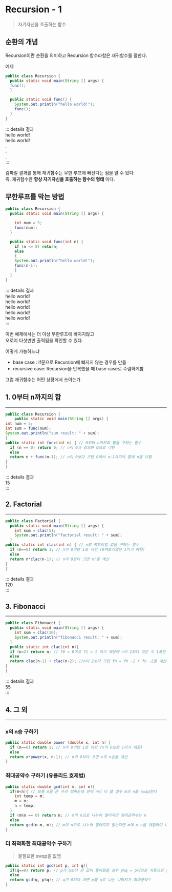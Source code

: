 Recursion - 1 <Badge text="song" />
===================================

> 자기자신을 호출하는 함수

순환의 개념
-----------

Recursion이란 순환을 의미하고 Recursion 함수라함은 재귀함수를 말한다.

예제

```Java
public class Recursion {
  public static void main(String [] args) {
  func();
  }

  public static void func() {
    System.out.println("hello world!");
    func();
  }
}
```

::: details 결과  
hello world!  
hello world!  
.  
.  
.  
:::

컴파일 결과를 통해 재귀함수는 무한 루프에 빠진다는 점을 알 수 있다.  
즉, 재귀함수란 **항상 자기자신을 호출하는 함수의 형태** 이다.<br>

무한루프를 막는 방법
--------------------

```Java
public class Recursion {
  public static void main(String [] args) {

    int num = 5;
    func(num);
  }

  public static void func(int n) {
    if (n <= 0) return;
    else
    {
    System.out.println("hello world!");
    func(n-1);
    }
  }
}
```

::: details 결과  
hello world!  
hello world!  
hello world!  
hello world!  
hello world!  
:::

이번 예제에서는 더 이상 무한루프에 빠지지않고  
오로지 다섯번만 출력됨을 확인할 수 있다.

어떻게 가능하느냐  
 - base case : if문으로 Recursion에 빠지지 않는 경우를 만듦  
 - recursive case: Recursion을 반복했을 때 base case로 수렴하게함

그럼 재귀함수는 어떤 상황에서 쓰이는가

## 1. 0부터 n까지의 합
-------------------


```Java
public class Recursion {
    public static void main(String [] args) {
int num = 5;
int sum = func(num);
System.out.println("sum result: " + sum);
}
public static int func(int n) { // 0부터 n까지의 합을 구하는 함수
  if (n == 0) return 0; // n이 0과 같으면 0으로 리턴
  else
  return n + func(n-1); // n이 0보다 크면 0에서 n-1까지의 합에 n을 더함
}
}
```

::: details 결과  
15  
:::

## 2. Factorial
------------


```Java
public class Factorial {
  public static void main(String [] args) {
    int sum = clac(5);
    System.out.println("factorial result: " + sum);
  }
public static int clac(int n) { // n의 팩토리얼 값을 구하는 함수
  if (n==0) return 1; // n이 0이면 1로 리턴 (0팩토리얼은 1이기 때문)
  else
  return n*clac(n-1); // n이 0보다 크면 n!을 계산
}
}
```

::: details 결과  
120  
:::

## 3. Fibonacci
------------


```Java
public class Fibonacci {
  public static void main(String [] args) {
    int sum = clac(10);
    System.out.println("fibonacci result: " + sum);
  }
  public static int clac(int n){
  if (n<2) return n; // f0 = 0이고 f1 = 1 이기 때문에 n이 2보다 작은 수 1혹은 0이면 그에 맞게 반환하게
  else
  return clac(n-1) + clac(n-2); //n이 2보다 크면 fn = fn -1 + fn -2를 계산한다.
}
}
```

::: details 결과  
55  
:::

## 4. 그 외
--------


### x의 n승 구하기

```Java
public static double power (double x, int n) {
  if (n==0) return 1; // n이 0이면 1로 리턴 (x의 0승은 1이기 때문)
  else
  return x*power(x, n-1); // n이 0보다 크면 x의 n승을 계산
}
```

### 최대공약수 구하기 (유클리드 호제법)

```Java
public static double gcd(int m, int n){
  if(m<n){ // 보통 m을 큰 수라 정하는데 만약 n이 더 클 경우 m과 n을 swap한다
    int temp = m;
    m = n;
    n = temp;
  }
  if (m%n == 0) return n; // m이 n으로 나누어 떨어지면 최대공약수는 n
  else
  return gcd(n-m, m); // m이 n으로 나누어 떨어지지 않는다면 m에 m-n을 대입하여 나온 값이 최대공약수
}
```

### 더 최적화한 최대공약수 구하기

> 불필요한 swqp을 없앰

```Java
public static int gcd(int p, int q){
  if(q==0) return p; // p가 q보다 큰 값이 들어왔을 경우 p%q = p이므로 자동으로 gcd(q,p)를 호출하게끔
  else
  return gcd(q, p%q); // q가 0보다 크면 p를 q로 나눈 나머지가 최대공약수
}
```
